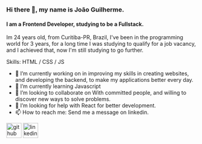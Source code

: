 ### Hi there 👋, my name is João Guilherme.
#### I am a Frontend Developer, studying to be a Fullstack.

<!--
![I am a Frontend Developer, studying to be a Fullstack.](https://i.pinimg.com/originals/66/ad/af/66adaf7071d6c36b30a6dbe984be48dc.jpg)
https://wakatime.com/@joaogalvesluiz
-->

Im 24 years old, from Curitiba-PR, Brazil, I've been in the programming world for 3 years, for a long time I was studying to qualify for a job vacancy, and I achieved that, now I'm still studying to go further.

Skills: HTML / CSS / JS 

- 🔭 I’m currently working on in improving my skills in creating websites, and developing the backend, to make my applications better every day. 
- 🌱 I’m currently learning Javascript 
- 👯 I’m looking to collaborate on With committed people, and willing to discover new ways to solve problems. 
- 🤔 I’m looking for help with React for better development. 
- 📫 How to reach me: Send me a message on linkedin. 


[<img src='https://cdn.jsdelivr.net/npm/simple-icons@3.0.1/icons/github.svg' alt='github' height='40'>](https://github.com/https://github.com/joaogalvesluiz/)  [<img src='https://cdn.jsdelivr.net/npm/simple-icons@3.0.1/icons/linkedin.svg' alt='linkedin' height='40'>](https://www.linkedin.com/in/joao-guilherme-alves-luiz-516ab3162//)  

